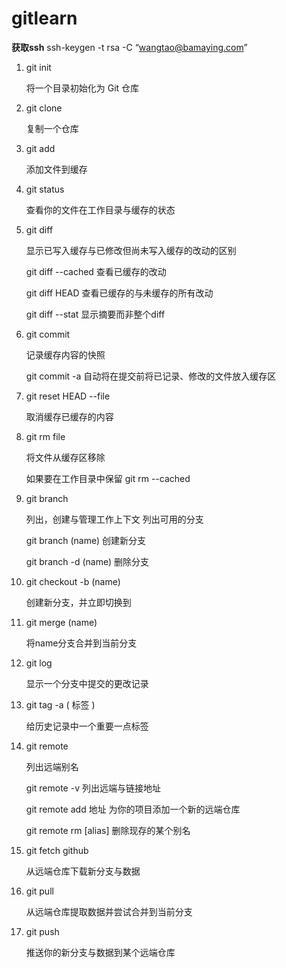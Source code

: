 # gitlearn

**获取ssh**
 ssh-keygen -t rsa -C “wangtao@bamaying.com”

1. git init

    将一个目录初始化为 Git 仓库

2. git clone

    复制一个仓库

3. git add

    添加文件到缓存

4. git status

    查看你的文件在工作目录与缓存的状态

5. git diff

    显示已写入缓存与已修改但尚未写入缓存的改动的区别

   git diff --cached  查看已缓存的改动

   git diff HEAD  查看已缓存的与未缓存的所有改动

   git diff --stat 显示摘要而非整个diff

6. git commit

    记录缓存内容的快照

    git commit -a  自动将在提交前将已记录、修改的文件放入缓存区

7. git reset HEAD --file

    取消缓存已缓存的内容

8. git rm file

    将文件从缓存区移除

    如果要在工作目录中保留 git rm --cached

9. git branch

    列出，创建与管理工作上下文   列出可用的分支

    git branch (name)      创建新分支

    git branch -d (name)   删除分支


10. git checkout -b (name)

    创建新分支，并立即切换到

11. git merge (name)

    将name分支合并到当前分支

12. git log

    显示一个分支中提交的更改记录

13. git tag -a ( 标签 )

    给历史记录中一个重要一点标签

14. git remote

    列出远端别名

    git remote -v  列出远端与链接地址

    git remote add 地址    为你的项目添加一个新的远端仓库

    git remote rm [alias] 删除现存的某个别名

15. git fetch github

    从远端仓库下载新分支与数据

16. git pull

    从远端仓库提取数据并尝试合并到当前分支

17. git push

    推送你的新分支与数据到某个远端仓库

































